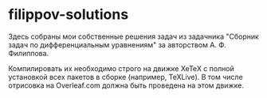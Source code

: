 # filippov-solutions

Здесь собраны мои собственные решения задач из задачника "Сборник задач по дифференциальным уравнениям" за авторством А.
Ф. Филиппова.

Компилировать их необходимо строго на движке XeTeX с полной установкой всех пакетов в сборке (например, TeXLive). В
том числе отрисовка на Overleaf.com должна быть проведена на этом движке.
